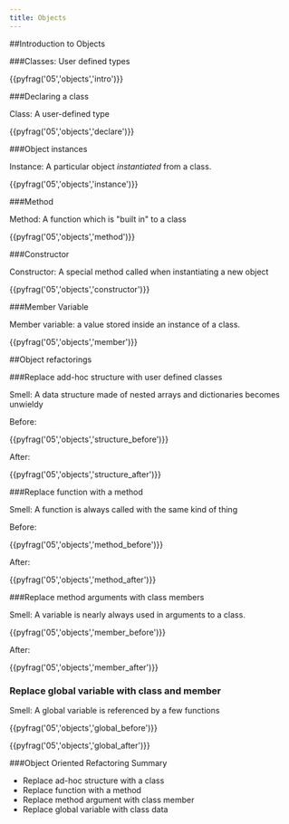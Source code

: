 ```yaml
---
title: Objects
---
```


##Introduction to Objects


###Classes: User defined types

{{pyfrag('05','objects','intro')}}


###Declaring a class 

Class: A user-defined type

{{pyfrag('05','objects','declare')}}

###Object instances

Instance: A particular object *instantiated* from a class.

{{pyfrag('05','objects','instance')}}

###Method

Method: A function which is "built in" to a class

{{pyfrag('05','objects','method')}}

###Constructor

Constructor: A special method called when instantiating a new object

{{pyfrag('05','objects','constructor')}}

###Member Variable

Member variable: a value stored inside an instance of a class.

{{pyfrag('05','objects','member')}}


##Object refactorings

###Replace add-hoc structure with user defined classes

Smell: A data structure made of nested arrays and dictionaries becomes unwieldy

Before:

{{pyfrag('05','objects','structure_before')}}

After:

{{pyfrag('05','objects','structure_after')}}

###Replace function with a method

Smell: A function is always called with the same kind of thing

Before:

{{pyfrag('05','objects','method_before')}}

After:

{{pyfrag('05','objects','method_after')}}


###Replace method arguments with class members

Smell: A variable is nearly always used in arguments to 
a class.

{{pyfrag('05','objects','member_before')}}

After:

{{pyfrag('05','objects','member_after')}}

### Replace global variable with class and member

Smell: A global variable is referenced by a few functions

{{pyfrag('05','objects','global_before')}}

{{pyfrag('05','objects','global_after')}}

###Object Oriented Refactoring Summary

* Replace ad-hoc structure with a class
* Replace function with a method
* Replace method argument with class member
* Replace global variable with class data

